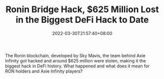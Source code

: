 ﻿---
title: "Ronin Bridge Hack, $625 Million Lost in the Biggest DeFi Hack to Date"
date: 2022-03-30T21:57:40+08:00
lastmod: 2022-03-30T16:45:40+08:00
draft: false
authors: ["Wanda"]
description: "The Ronin blockchain, developed by Sky Mavis, the team behind Axie Infinity got hacked and around $625 million were stolen, making it the biggest hack in DeFi history. What happened and what does it mean for RON holders and Axie Infinity players?"
featuredImage: "ronin-bridge-hack-625-million-lost-in-the-biggest-defi-hack-to-date.jpg"
tags: ["Virtual World","Play to Earn"]
categories: ["news"]
news: ["Virtual World"]
weight: 
lightgallery: true
pinned: false
recommend: false
recommend1: false
---

The Ronin blockchain, developed by Sky Mavis, the team behind Axie Infinity got hacked and around $625 million were stolen, making it the biggest hack in DeFi history. What happened and what does it mean for RON holders and Axie Infinity players?

<!--more-->

